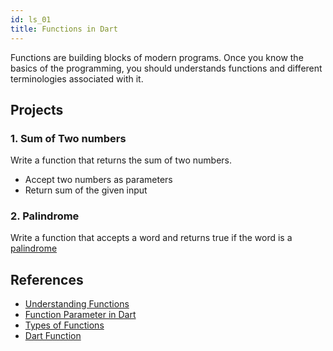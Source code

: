 ```yaml
---
id: ls_01
title: Functions in Dart
---
```


Functions are building blocks of modern programs. Once you know the basics of the programming, you should understands functions and different terminologies associated with it.

## Projects

### 1. Sum of Two numbers

Write a function that returns the sum of two numbers.

- Accept two numbers as parameters
- Return sum of the given input

### 2. Palindrome

Write a function that accepts a word and returns true if the word is a [palindrome](https://en.wikipedia.org/wiki/Palindrome)

## References

- [Understanding Functions](https://dart-tutorial.com/functions/functions-in-dart)
- [Function Parameter in Dart](https://dart-tutorial.com/functions/function-parameter-in-dart/)
- [Types of Functions](https://dart-tutorial.com/functions/types-of-functions-in-dart/)
- [Dart Function](https://www.javatpoint.com/dart-function)
